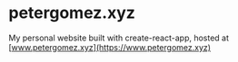 # petergomez.xyz
My personal website built with create-react-app, hosted at [www.petergomez.xyz](https://www.petergomez.xyz)
